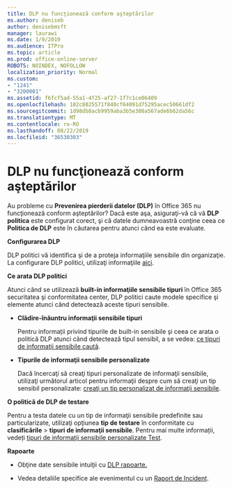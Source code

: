 ```yaml
---
title: DLP nu funcţionează conform aşteptărilor
ms.author: deniseb
author: denisebmsft
manager: laurawi
ms.date: 1/9/2019
ms.audience: ITPro
ms.topic: article
ms.prod: office-online-server
ROBOTS: NOINDEX, NOFOLLOW
localization_priority: Normal
ms.custom:
- "1241"
- "3200001"
ms.assetid: f6fcf5ad-55a1-4f25-af27-1f7c1ce06409
ms.openlocfilehash: 102c8025571f840cf64091d75295acec50661df2
ms.sourcegitcommit: 1d98db8acb9959aba3b5e308a567ade6b62da56c
ms.translationtype: MT
ms.contentlocale: ro-RO
ms.lasthandoff: 08/22/2019
ms.locfileid: "36530303"
---
```

# <a name="dlp-not-working-as-expected"></a>DLP nu funcţionează conform aşteptărilor

Au probleme cu **Prevenirea pierderii datelor (DLP)** în Office 365 nu funcţionează conform aşteptărilor? Dacă este aşa, asiguraţi-vă că vă **DLP politica** este configurat corect, şi că datele dumneavoastră conţine ceea ce **Politica de DLP** este în căutarea pentru atunci când ea este evaluate.
  
 **Configurarea DLP**
  
DLP politici vă identifica şi de a proteja informaţiile sensibile din organizaţie. La configurare DLP politici, utilizaţi informaţiile [aici](https://docs.microsoft.com/office365/securitycompliance/prevent-data-loss#set-up-dlp).
  
 **Ce arata DLP politici**
  
Atunci când se utilizează **built-in informaţiile sensibile tipuri** în Office 365 securitatea şi conformitatea center, DLP politici caute modele specifice şi elemente atunci când detectează aceste tipuri sensibile.
  
- **Clădire-înăuntru informaţii sensibile tipuri**

    Pentru informații privind tipurile de built-in sensibile şi ceea ce arata o politică DLP atunci când detectează tipul sensibil, a se vedea: [ce tipuri de informaţii sensibile caută](https://docs.microsoft.com/office365/securitycompliance/what-the-sensitive-information-types-look-for).

- **Tipurile de informaţii sensibile personalizate**

    Dacă încercaţi să creaţi tipuri personalizate de informaţii sensibile, utilizaţi următorul articol pentru informaţii despre cum să creaţi un tip sensibil personalizate: [creaţi un tip personalizat de informaţii sensibile](https://docs.microsoft.com/office365/securitycompliance/create-a-custom-sensitive-information-type).

**O politică de DLP de testare**

Pentru a testa datele cu un tip de informaţii sensibile predefinite sau particularizate, utilizaţi opţiunea **tip de testare** în conformitate cu **clasificările** > **tipuri de informaţii sensibile**. Pentru mai multe informații, vedeți [tipuri de informaţii sensibile personalizate Test](https://docs.microsoft.com/office365/securitycompliance/create-a-custom-sensitive-information-type#test-custom-sensitive-information-types-in-the-security--compliance-center).

 **Rapoarte**
  
- Obţine date sensibile intuiţii cu [DLP rapoarte.](https://docs.microsoft.com/office365/securitycompliance/data-loss-prevention-policies#dlp-reports)

- Vedea detaliile specifice ale evenimentul cu un [Raport de Incident](https://docs.microsoft.com/office365/securitycompliance/data-loss-prevention-policies#incident-reports).
